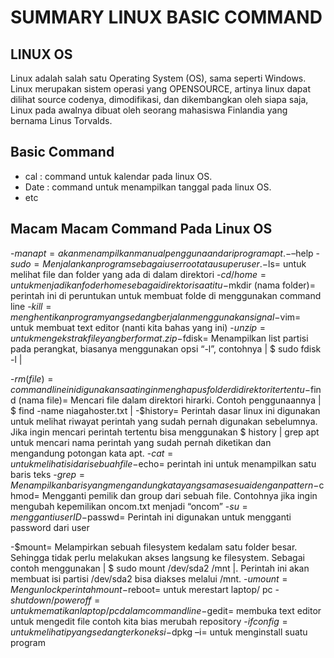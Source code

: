 # SUMMARY LINUX BASIC COMMAND

## LINUX OS
Linux adalah salah satu Operating System (OS), sama seperti Windows. Linux merupakan sistem operasi yang OPENSOURCE, artinya linux dapat dilihat source codenya, 
dimodifikasi, dan dikembangkan oleh siapa saja, Linux pada awalnya dibuat oleh seorang mahasiswa Finlandia yang bernama Linus Torvalds.

## Basic Command
- cal : command untuk kalendar pada linux OS.
- Date : command untuk menampilkan tanggal pada linux OS.
- etc

## Macam Macam Command Pada Linux OS
-$man apt= akan menampilkan manual penggunaan dari program apt.
-$–help
-$sudo= Menjalankan program sebagai user root atau super user.
-$ls= untuk melihat file dan folder yang ada di dalam direktori
-$cd/home= untuk menjadikan foder home sebagai direktori saat itu
-$mkdir (nama folder)= perintah ini di peruntukan untuk membuat folde di menggunakan command line
-$kill= menghentikan program yang sedang berjalan menggunakan signal
-$vim= untuk membuat text editor (nanti kita bahas yang ini)
-$unzip= untuk meng ekstrak file yang berformat .zip
-$fdisk= Menampilkan list partisi pada perangkat, biasanya menggunakan opsi “-l”, contohnya | $ sudo fdisk -l |

-$rm (file)= command line ini di gunakan saat ingin menghapus folder di direktori tertentu
-$find (nama file)= Mencari file dalam direktori hirarki. Contoh penggunaannya | $ find -name niagahoster.txt |
-$history= Perintah dasar linux ini digunakan untuk melihat riwayat perintah yang sudah pernah digunakan sebelumnya. Jika ingin mencari perintah tertentu bisa menggunakan $ history | grep apt untuk mencari nama perintah yang sudah pernah diketikan dan mengandung potongan kata apt.
-$cat= untuk melihat isi dari sebuah file
-$echo= perintah ini untuk menampilkan satu baris teks
-$grep= Menampilkan baris yang mengandung kata yang sama sesuai dengan pattern
-$chmod= Mengganti pemilik dan group dari sebuah file. Contohnya jika ingin mengubah kepemilikan oncom.txt menjadi “oncom”
-$su= mengganti user ID
-$passwd= Perintah ini digunakan untuk mengganti password dari user

-$mount= Melampirkan sebuah filesystem kedalam satu folder besar. Sehingga tidak perlu melakukan akses langsung ke filesystem. Sebagai contoh menggunakan | $ sudo mount /dev/sda2 /mnt |. Perintah ini akan membuat isi partisi /dev/sda2 bisa diakses melalui /mnt.
-$umount= Mengunlock perintah mount
-$reboot= untuk merestart laptop/ pc
-$shutdown/poweroff= untuk mematikan laptop/pc dalam command line
-$gedit= membuka text editor untuk mengedit file contoh kita bias merubah repository
-$ifconfig= untuk melihat ip yang sedang terkoneksi
-$dpkg –i= untuk menginstall suatu program
